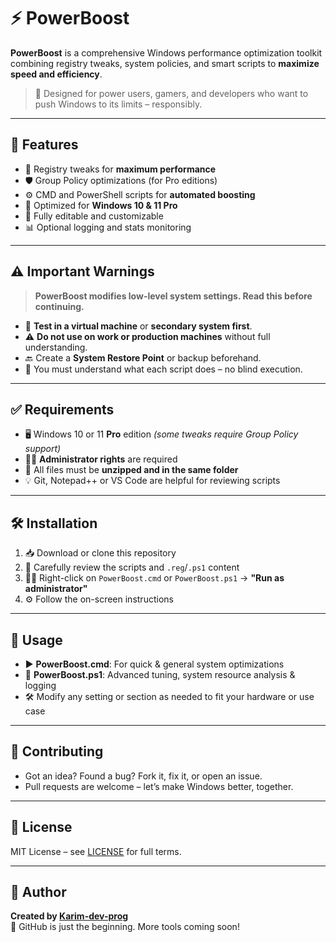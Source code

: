# ⚡ PowerBoost

**PowerBoost** is a comprehensive Windows performance optimization toolkit combining registry tweaks, system policies, and smart scripts to **maximize speed and efficiency**.

> 🧠 Designed for power users, gamers, and developers who want to push Windows to its limits – responsibly.

---

## 🚀 Features

- 🔧 Registry tweaks for **maximum performance**
- 🛡️ Group Policy optimizations (for Pro editions)
- ⚙️ CMD and PowerShell scripts for **automated boosting**
- 💼 Optimized for **Windows 10 & 11 Pro**
- 🧩 Fully editable and customizable
- 📊 Optional logging and stats monitoring

---

## ⚠️ Important Warnings

> **PowerBoost modifies low-level system settings. Read this before continuing.**

- 🧪 **Test in a virtual machine** or **secondary system first**.
- ⚠️ **Do not use on work or production machines** without full understanding.
- 🔙 Create a **System Restore Point** or backup beforehand.
- 🧠 You must understand what each script does – no blind execution.

---

## ✅ Requirements

- 🖥️ Windows 10 or 11 **Pro** edition *(some tweaks require Group Policy support)*
- 🧑‍💻 **Administrator rights** are required
- 📂 All files must be **unzipped and in the same folder**
- 💡 Git, Notepad++ or VS Code are helpful for reviewing scripts

---

## 🛠️ Installation

1. 📥 Download or clone this repository
2. 📄 Carefully review the scripts and `.reg`/`.ps1` content
3. 🧑‍🏫 Right-click on `PowerBoost.cmd` or `PowerBoost.ps1` → **"Run as administrator"**
4. ⚙️ Follow the on-screen instructions

---

## 🧪 Usage

- ▶️ **PowerBoost.cmd**: For quick & general system optimizations
- 🔬 **PowerBoost.ps1**: Advanced tuning, system resource analysis & logging
- 🛠️ Modify any setting or section as needed to fit your hardware or use case

---

## 🤝 Contributing

- Got an idea? Found a bug? Fork it, fix it, or open an issue.
- Pull requests are welcome – let’s make Windows better, together.

---

## 📄 License

MIT License – see [LICENSE](./LICENSE) for full terms.

---

## 👤 Author

**Created by [Karim-dev-prog](https://github.com/Karim-dev-prog)**  
🔗 GitHub is just the beginning. More tools coming soon!

